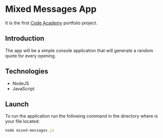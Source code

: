 Mixed Messages App
================
It is the first [Code Academy](https://www.codecademy.com/paths/full-stack-engineer-career-path/tracks/fscp-javascript-syntax-portfolio-project/modules/fscp-mixed-messages/kanban_projects/mixed-messages) portfolio project.

Introduction
------------
The app will be a simple console application that will generate a random quote for every opening.

Technologies
-------------
* NodeJS
* JavaScript

Launch
-------
To run the application run the following command in the directory where is your file located:
```javascript
node mixed-messages.js
```
